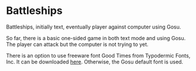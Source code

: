 # Battleships

Battleships, initially text, eventually player against computer using Gosu.

So far, there is a basic one-sided game in both text mode and using Gosu. The 
player can attack but the computer is not trying to yet.

There is an option to use freeware font Good Times from Typodermic Fonts, Inc. 
It can be downloaded [here](http://www.1001fonts.com/sans-serif-fonts.html). 
Otherwise, the Gosu default font is used.
